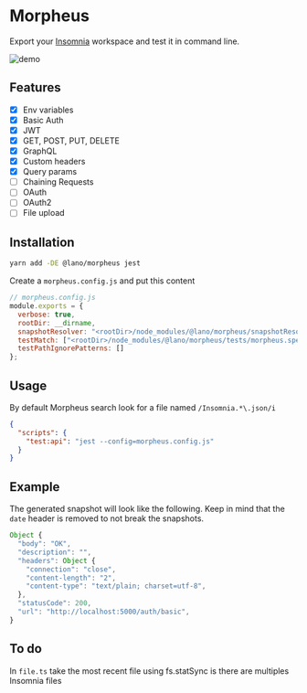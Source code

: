 # Morpheus

Export your [Insomnia](https://insomnia.rest) workspace and test it in command line.

![demo](demo.gif)

## Features

- [x] Env variables
- [x] Basic Auth
- [x] JWT
- [x] GET, POST, PUT, DELETE
- [x] GraphQL
- [x] Custom headers
- [x] Query params
- [ ] Chaining Requests
- [ ] OAuth
- [ ] OAuth2
- [ ] File upload

## Installation

```bash
yarn add -DE @lano/morpheus jest
```

Create a `morpheus.config.js` and put this content

```js
// morpheus.config.js
module.exports = {
  verbose: true,
  rootDir: __dirname,
  snapshotResolver: "<rootDir>/node_modules/@lano/morpheus/snapshotResolver.js",
  testMatch: ["<rootDir>/node_modules/@lano/morpheus/tests/morpheus.spec.js"],
  testPathIgnorePatterns: []
};
```

## Usage

By default Morpheus search look for a file named `/Insomnia.*\.json/i`

```json
{
  "scripts": {
    "test:api": "jest --config=morpheus.config.js"
  }
}
```

## Example

The generated snapshot will look like the following. Keep in mind that the `date` header is removed to not break the snapshots.

```js
Object {
  "body": "OK",
  "description": "",
  "headers": Object {
    "connection": "close",
    "content-length": "2",
    "content-type": "text/plain; charset=utf-8",
  },
  "statusCode": 200,
  "url": "http://localhost:5000/auth/basic",
}
```

## To do

In `file.ts` take the most recent file using fs.statSync is there are multiples Insomnia files
